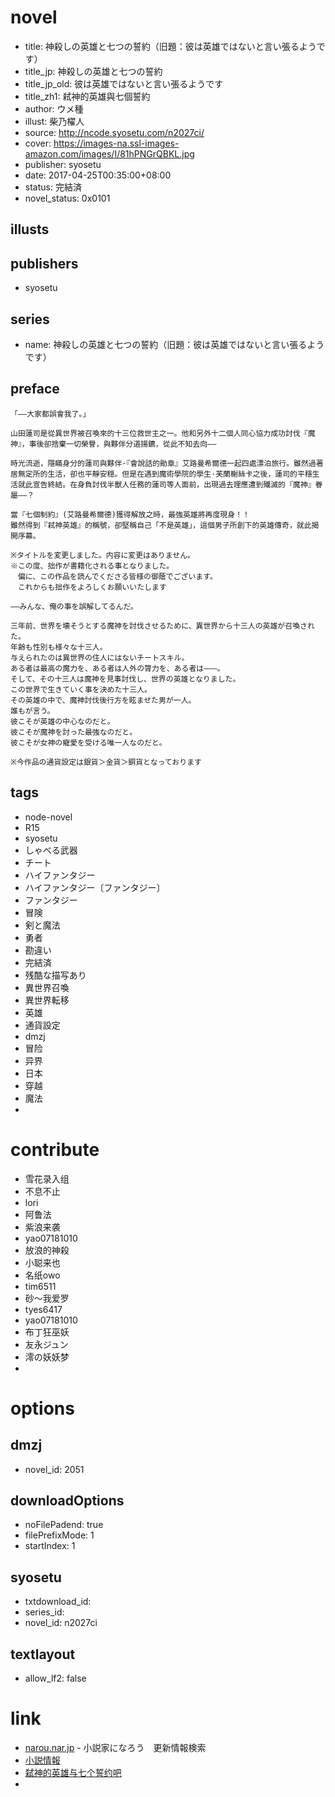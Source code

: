 # novel

- title: 神殺しの英雄と七つの誓約（旧題：彼は英雄ではないと言い張るようです）
- title_jp: 神殺しの英雄と七つの誓約
- title_jp_old: 彼は英雄ではないと言い張るようです
- title_zh1: 弒神的英雄與七個誓約
- author: ウメ種
- illust: 柴乃櫂人
- source: http://ncode.syosetu.com/n2027ci/
- cover: https://images-na.ssl-images-amazon.com/images/I/81hPNGrQBKL.jpg
- publisher: syosetu
- date: 2017-04-25T00:35:00+08:00
- status: 完結済
- novel_status: 0x0101

## illusts


## publishers

- syosetu

## series

- name: 神殺しの英雄と七つの誓約（旧題：彼は英雄ではないと言い張るようです）

## preface


```
「——大家都誤會我了。」

山田蓮司是從異世界被召喚來的十三位救世主之一。他和另外十二個人同心協力成功討伐『魔神』，事後卻捨棄一切榮譽，與夥伴分道揚鑣，從此不知去向——

時光流逝，隱瞞身分的蓮司與夥伴·『會說話的勛章』艾路曼希爾德一起四處漂泊旅行。雖然過著居無定所的生活，卻也平靜安穏。但是在遇到魔術學院的學生·芙蘭榭絲卡之後，蓮司的平穩生活就此宣告終結。在身負討伐半獸人任務的蓮司等人面前，出現過去理應遭到殲滅的『魔神』眷屬——？

當『七個制約』(艾路曼希爾德)獲得解放之時，最強英雄將再度現身！！
雖然得到『弒神英雄』的稱號，卻堅稱自己「不是英雄」，這個男子所創下的英雄傳奇，就此揭開序幕。

※タイトルを変更しました。内容に変更はありません。
※この度、拙作が書籍化される事となりました。
　偏に、この作品を読んでくださる皆様の御蔭でございます。
　これからも拙作をよろしくお願いいたします

――みんな、俺の事を誤解してるんだ。

三年前、世界を壊そうとする魔神を討伐させるために、異世界から十三人の英雄が召喚された。
年齢も性別も様々な十三人。
与えられたのは異世界の住人にはないチートスキル。
ある者は最高の魔力を、ある者は人外の膂力を、ある者は―――。
そして、その十三人は魔神を見事討伐し、世界の英雄となりました。
この世界で生きていく事を決めた十三人。
その英雄の中で、魔神討伐後行方を眩ませた男が一人。
誰もが言う。
彼こそが英雄の中心なのだと。
彼こそが魔神を討った最強なのだと。
彼こそが女神の寵愛を受ける唯一人なのだと。

※今作品の通貨設定は銀貨＞金貨＞銅貨となっております
```

## tags

- node-novel
- R15
- syosetu
- しゃべる武器
- チート
- ハイファンタジー
- ハイファンタジー〔ファンタジー〕
- ファンタジー
- 冒険
- 剣と魔法
- 勇者
- 勘違い
- 完結済
- 残酷な描写あり
- 異世界召喚
- 異世界転移
- 英雄
- 通貨設定
- dmzj
- 冒险
- 异界
- 日本
- 穿越
- 魔法
- 

# contribute

- 雪花录入组
- 不息不止
- lori
- 阿鲁法
- 紫浪来袭
- yao07181010
- 放浪的神殺
- 小聪来也
- 名纸owo
- tim6511
- 砂～我爱罗
- tyes6417
- yao07181010
- 布丁狂巫妖
- 友永ジュン
- 澪の妖妖梦
- 

# options

## dmzj

- novel_id: 2051

## downloadOptions

- noFilePadend: true
- filePrefixMode: 1
- startIndex: 1

## syosetu

- txtdownload_id:
- series_id:
- novel_id: n2027ci

## textlayout

- allow_lf2: false

# link

- [narou.nar.jp](https://narou.nar.jp/search.php?text=n2027ci&novel=all&genre=all&new_genre=all&length=0&down=0&up=100) - 小説家になろう　更新情報検索
- [小説情報](https://ncode.syosetu.com/novelview/infotop/ncode/n2027ci/)
- [弑神的英雄与七个誓约吧](https://tieba.baidu.com/f?kw=%E5%BC%91%E7%A5%9E%E7%9A%84%E8%8B%B1%E9%9B%84%E4%B8%8E%E4%B8%83%E4%B8%AA%E8%AA%93%E7%BA%A6&ie=utf-8&tp=0 "弑神的英雄与七个誓约")
- 

